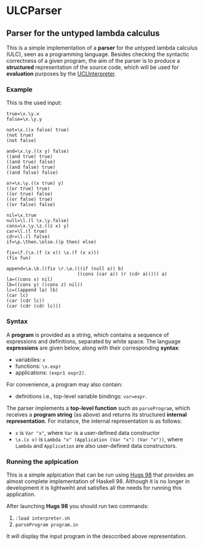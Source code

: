 # ULCParser

## Parser for the untyped lambda calculus

This is a simple implementation of a **parser** for the untyped lambda calculus (ULC), seen as a programming language. 
Besides checking the syntactic correctness of a given program, the aim of the parser is to produce a **structured** 
representation of the source code, which will be used for **evaluation** purposes by the [UCLInterpreter](https://github.com/Iulian-Stan/ULCInterpreter).


### Example 

This is the used input:

```
true=\x.\y.x 
false=\x.\y.y 

not=\x.((x false) true)
(not true) 
(not false)

and=\x.\y.((x y) false)
((and true) true)
((and true) false)
((and false) true)
((and false) false)

or=\x.\y.((x true) y)
((or true) true)
((or true) false)
((or false) true)
((or false) false)

nil=\x.true
null=\l.(l \x.\y.false)
cons=\x.\y.\z.((z x) y)
car=\l.(l true)
cdr=\l.(l false)
if=\p.\then.\else.((p then) else)

fix=\f.(\x.(f (x x)) \x.(f (x x)))
(fix fun)

append=\a.\b.((fix \r.\a.(((if (null a)) b) 
                          ((cons (car a)) (r (cdr a))))) a)
la=((cons x) nil)
lb=((cons y) ((cons z) nil))
lc=((append la) lb) 
(car lc)
(car (cdr lc))
(car (cdr (cdr lc)))
```


### Syntax

A **program** is provided as a string, which contains a sequence of expressions and definitions, separated by white space. The language **expressions** are given below, along with their corresponding **syntax**:

* variabiles: ``x``
* functions: ``\x.expr``
* applications: ``(expr1 expr2)``.

For convenience, a program may also contain:

* definitions i.e., top-level variable bindings: ``var=expr``.

The parser implements a **top-level function** such as ``parseProgram``, which receives a **program string** (as above) and returns its structured **internal representation**. 
For instance, the internal representation is as follows:
* ``x`` is ``Var "x"``, where ``Var`` is a user-defined data constructor
* ``\x.(x x)`` is ``Lambda "x" (Application (Var "x") (Var "x"))``, where ``Lambda`` and ``Application`` are also user-defined data constructors.


### Running the aplpication

This is a simple aplpication that can be run using [Hugs 98](https://www.haskell.org/hugs/pages/downloading.htm) 
that provides an almost complete implementation of Haskell 98. Although it is no longer in development it is lightweiht 
and satisfies all the needs for running this application.

After launching **Hugs 98** you should run two commands:
 1. ``:load interpreter.sh``
 2. ``parseProgram program.in``

It will display the input program in the desccribed above representation.
